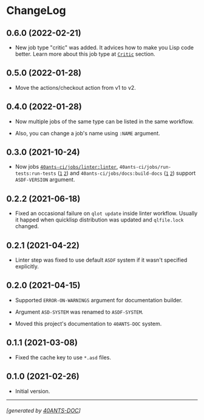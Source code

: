 <a id="x-2840ANTS-CI-2FCHANGELOG-3A-40CHANGELOG-2040ANTS-DOC-2FLOCATIVES-3ASECTION-29"></a>

# ChangeLog

<a id="x-2840ANTS-CI-2FCHANGELOG-3A-3A-7C0-2E6-2E0-7C-2040ANTS-DOC-2FLOCATIVES-3ASECTION-29"></a>

## 0.6.0 (2022-02-21)

* New job type "critic" was added. It advices how to make you Lisp code better.
Learn more about this job type at [`Critic`][240b] section.

<a id="x-2840ANTS-CI-2FCHANGELOG-3A-3A-7C0-2E5-2E0-7C-2040ANTS-DOC-2FLOCATIVES-3ASECTION-29"></a>

## 0.5.0 (2022-01-28)

* Move the actions/checkout action from v1 to v2.

<a id="x-2840ANTS-CI-2FCHANGELOG-3A-3A-7C0-2E4-2E0-7C-2040ANTS-DOC-2FLOCATIVES-3ASECTION-29"></a>

## 0.4.0 (2022-01-28)

* Now multiple jobs of the same type can be listed in the same workflow.

* Also, you can change a job's name using `:NAME` argument.

<a id="x-2840ANTS-CI-2FCHANGELOG-3A-3A-7C0-2E3-2E0-7C-2040ANTS-DOC-2FLOCATIVES-3ASECTION-29"></a>

## 0.3.0 (2021-10-24)

* Now jobs [`40ants-ci/jobs/linter:linter`][523a], `40ants-ci/jobs/run-tests:run-tests` ([`1`][6cb7] [`2`][e35d]) and `40ants-ci/jobs/docs:build-docs` ([`1`][1ddb] [`2`][13b8])
support `ASDF-VERSION` argument.

<a id="x-2840ANTS-CI-2FCHANGELOG-3A-3A-7C0-2E2-2E2-7C-2040ANTS-DOC-2FLOCATIVES-3ASECTION-29"></a>

## 0.2.2 (2021-06-18)

* Fixed an occasional failure on `qlot update` inside linter workflow.
Usually it happed when quicklisp distribution was updated and `qlfile.lock`
changed.

<a id="x-2840ANTS-CI-2FCHANGELOG-3A-3A-7C0-2E2-2E1-7C-2040ANTS-DOC-2FLOCATIVES-3ASECTION-29"></a>

## 0.2.1 (2021-04-22)

* Linter step was fixed to use default
`ASDF` system if it wasn't specified explicitly.

<a id="x-2840ANTS-CI-2FCHANGELOG-3A-3A-7C0-2E2-2E0-7C-2040ANTS-DOC-2FLOCATIVES-3ASECTION-29"></a>

## 0.2.0 (2021-04-15)

* Supported `ERROR-ON-WARNINGS` argument for documentation builder.

* Argument `ASD-SYSTEM` was renamed to `ASDF-SYSTEM`.

* Moved this project's documentation to `40ANTS-DOC` system.

<a id="x-2840ANTS-CI-2FCHANGELOG-3A-3A-7C0-2E1-2E1-7C-2040ANTS-DOC-2FLOCATIVES-3ASECTION-29"></a>

## 0.1.1 (2021-03-08)

* Fixed the cache key to use `*.asd` files.

<a id="x-2840ANTS-CI-2FCHANGELOG-3A-3A-7C0-2E1-2E0-7C-2040ANTS-DOC-2FLOCATIVES-3ASECTION-29"></a>

## 0.1.0 (2021-02-26)

* Initial version.


[1ddb]: https://40ants.com/ci/#x-2840ANTS-CI-2FJOBS-2FDOCS-3ABUILD-DOCS-20CLASS-29
[13b8]: https://40ants.com/ci/#x-2840ANTS-CI-2FJOBS-2FDOCS-3ABUILD-DOCS-20FUNCTION-29
[523a]: https://40ants.com/ci/#x-2840ANTS-CI-2FJOBS-2FLINTER-3ALINTER-20FUNCTION-29
[6cb7]: https://40ants.com/ci/#x-2840ANTS-CI-2FJOBS-2FRUN-TESTS-3ARUN-TESTS-20CLASS-29
[e35d]: https://40ants.com/ci/#x-2840ANTS-CI-2FJOBS-2FRUN-TESTS-3ARUN-TESTS-20FUNCTION-29
[240b]: https://40ants.com/ci/#x-2840ANTS-CI-3A-3A-40CRITIC-2040ANTS-DOC-2FLOCATIVES-3ASECTION-29

* * *
###### [generated by [40ANTS-DOC](https://40ants.com/doc/)]

